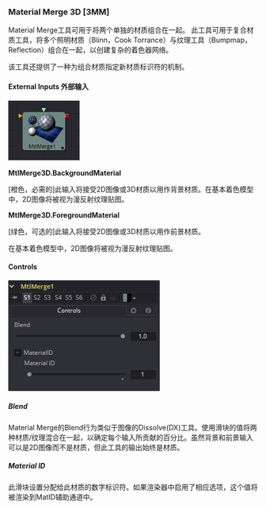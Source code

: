 ### Material Merge 3D [3MM]

Material Merge工具可用于将两个单独的材质组合在一起。 此工具可用于复合材质工具，将多个照明材质（Blinn，Cook Torrance）与纹理工具（Bumpmap，Reflection）组合在一起，以创建复杂的着色器网络。

该工具还提供了一种为组合材质指定新材质标识符的机制。

#### External Inputs 外部输入

 ![3MM_tile](images/3MM_tile.jpg)

**MtlMerge3D.BackgroundMaterial** 

[橙色，必需的]此输入将接受2D图像或3D材质以用作背景材质。在基本着色模型中，2D图像将被视为漫反射纹理贴图。

**MtlMerge3D.ForegroundMaterial** 

[绿色，可选的]此输入将接受2D图像或3D材质以用作前景材质。

在基本着色模型中，2D图像将被视为漫反射纹理贴图。

#### Controls

![3MM_Controls](images/3MM_Controls.png)

##### Blend

Material Merge的Blend行为类似于图像的Dissolve(DX)工具。使用滑块的值将两种材质/纹理混合在一起，以确定每个输入所贡献的百分比。虽然背景和前景输入可以是2D图像而不是材质，但此工具的输出始终是材质。

##### Material ID

此滑块设置分配给此材质的数字标识符。如果渲染器中启用了相应选项，这个值将被渲染到MatID辅助通道中。